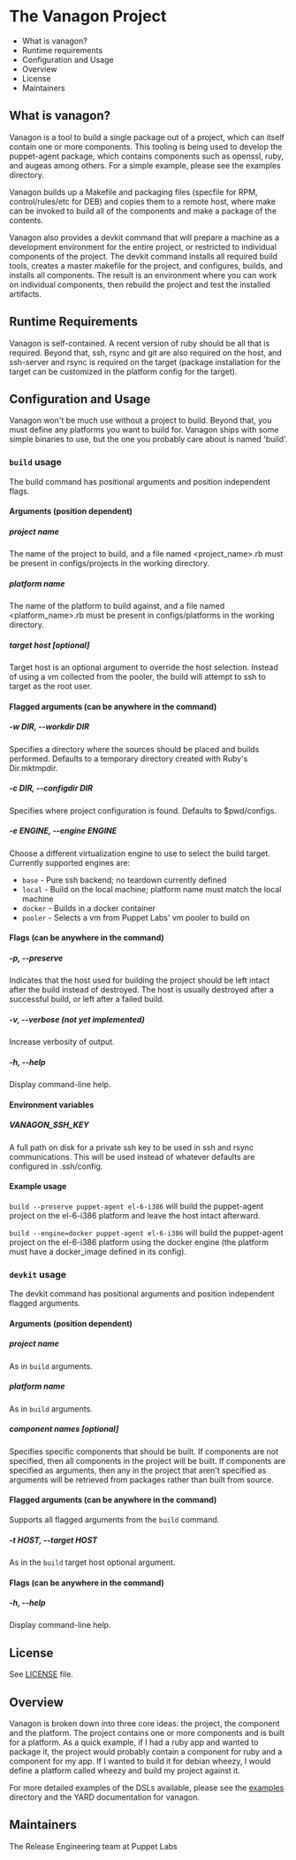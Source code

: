 The Vanagon Project
===
 * What is vanagon?
 * Runtime requirements
 * Configuration and Usage
 * Overview
 * License
 * Maintainers

What is vanagon?
---
Vanagon is a tool to build a single package out of a project, which can itself
contain one or more components. This tooling is being used to develop the
puppet-agent package, which contains components such as openssl, ruby, and
augeas among others. For a simple example, please see the examples directory.

Vanagon builds up a Makefile and packaging files (specfile for RPM,
control/rules/etc for DEB) and copies them to a remote host, where make can be
invoked to build all of the components and make a package of the contents.

Vanagon also provides a devkit command that will prepare a machine as a
development environment for the entire project, or restricted to individual
components of the project. The devkit command installs all required build tools,
creates a master makefile for the project, and configures, builds, and installs
all components. The result is an environment where you can work on individual
components, then rebuild the project and test the installed artifacts.

Runtime Requirements
---
Vanagon is self-contained. A recent version of ruby should be all that is
required. Beyond that, ssh, rsync and git are also required on the host, and
ssh-server and rsync is required on the target (package installation for the
target can be customized in the platform config for the target).

Configuration and Usage
---
Vanagon won't be much use without a project to build. Beyond that, you must
define any platforms you want to build for. Vanagon ships with some simple
binaries to use, but the one you probably care about is named 'build'.

### `build` usage

The build command has positional arguments and position independent flags.

#### Arguments (position dependent)

##### project name
The name of the project to build, and a file named \<project\_name\>.rb must be
present in configs/projects in the working directory.

##### platform name
The name of the platform to build against, and a file named
\<platform\_name\>.rb must be present in configs/platforms in the working
directory.

##### target host [optional]
Target host is an optional argument to override the host selection. Instead of using
a vm collected from the pooler, the build will attempt to ssh to target as the
root user.

#### Flagged arguments (can be anywhere in the command)

##### -w DIR, --workdir DIR
Specifies a directory where the sources should be placed and builds performed.
Defaults to a temporary directory created with Ruby's Dir.mktmpdir.

##### -c DIR, --configdir DIR
Specifies where project configuration is found. Defaults to $pwd/configs.

##### -e ENGINE, --engine ENGINE
Choose a different virtualization engine to use to select the build target.
Currently supported engines are:
* `base` - Pure ssh backend; no teardown currently defined
* `local` - Build on the local machine; platform name must match the local machine
* `docker` - Builds in a docker container
* `pooler` - Selects a vm from Puppet Labs' vm pooler to build on

#### Flags (can be anywhere in the command)

##### -p, --preserve
Indicates that the host used for building the project should be left intact
after the build instead of destroyed. The host is usually destroyed after a
successful build, or left after a failed build.

##### -v, --verbose (not yet implemented)
Increase verbosity of output.

##### -h, --help
Display command-line help.

#### Environment variables

##### VANAGON\_SSH\_KEY
A full path on disk for a private ssh key to be used in ssh and rsync
communications. This will be used instead of whatever defaults are configured
in .ssh/config.

#### Example usage
`build --preserve puppet-agent el-6-i386` will build the puppet-agent project
on the el-6-i386 platform and leave the host intact afterward.

`build --engine=docker puppet-agent el-6-i386` will build the puppet-agent
project on the el-6-i386 platform using the docker engine (the platform must
have a docker\_image defined in its config).

### `devkit` usage

The devkit command has positional arguments and position independent flagged
arguments.

#### Arguments (position dependent)

##### project name
As in `build` arguments.

##### platform name
As in `build` arguments.

##### component names [optional]
Specifies specific components that should be built. If components are not
specified, then all components in the project will be built. If components
are specified as arguments, then any in the project that aren't specified
as arguments will be retrieved from packages rather than built from source.

#### Flagged arguments (can be anywhere in the command)

Supports all flagged arguments from the `build` command.

##### -t HOST, --target HOST
As in the `build` target host optional argument.

#### Flags (can be anywhere in the command)

##### -h, --help
Display command-line help.

License
---
See [LICENSE](LICENSE) file.

Overview
---
Vanagon is broken down into three core ideas: the project, the component and
the platform. The project contains one or more components and is built for a
platform. As a quick example, if I had a ruby app and wanted to package it, the
project would probably contain a component for ruby and a component for my app.
If I wanted to build it for debian wheezy, I would define a platform called
wheezy and build my project against it.

For more detailed examples of the DSLs available, please see the
[examples](examples) directory and the YARD documentation for vanagon.

Maintainers
---
The Release Engineering team at Puppet Labs
